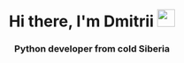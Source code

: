 <h1 align="center">Hi there, I'm Dmitrii 
<img src="https://github.com/blackcater/blackcater/raw/main/images/Hi.gif" height="32"/></h1>
<h3 align="center">Python developer from cold Siberia</h3>
